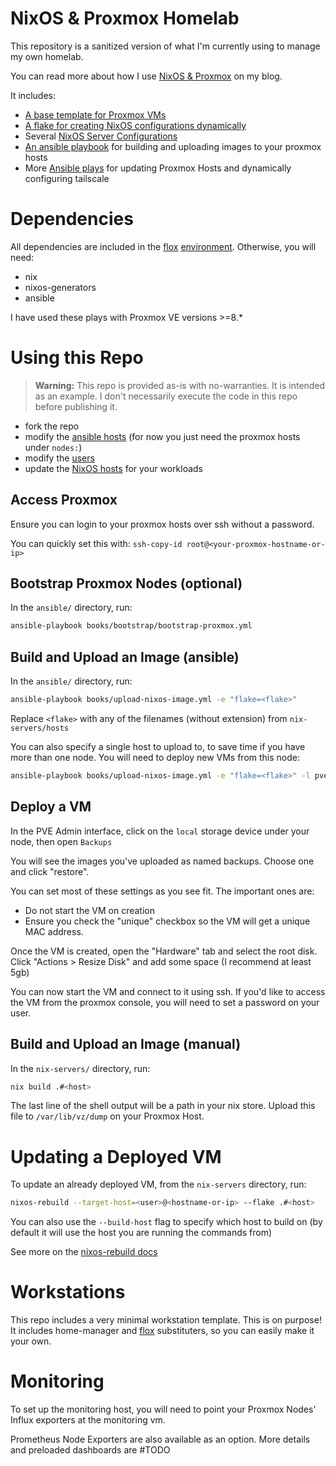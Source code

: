 # NixOS & Proxmox Homelab

This repository is a sanitized version of what I'm currently
using to manage my own homelab.

You can read more about how I use [NixOS & Proxmox](https://www.joshuamlee.com/nixos-proxmox-vm-images/) on my blog.

It includes:
 
 - [A base template for Proxmox VMs](./nix-servers/templates/base/base.nix)
 - [A flake for creating NixOS configurations dynamically](./nix-servers/flake.nix)
 - Several [NixOS Server Configurations](./nix-servers/hosts)
 - [An ansible playbook](./ansible/books/upload-nixos-image.yml) for building and uploading images to your proxmox hosts
 - More [Ansible plays](./ansible/books/) for updating Proxmox Hosts and dynamically configuring tailscale

# Dependencies

All dependencies are included in the [flox](https://flox.dev/) [environment](./flox/env/manifest.toml). 
Otherwise, you will need:

 - nix
 - nixos-generators
 - ansible

I have used these plays with Proxmox VE versions >=8.*

# Using this Repo

> **Warning:** This repo is provided as-is with no-warranties. It is intended as an example.
I don't necessarily execute the code in this repo before publishing it.
    
 - fork the repo
 - modify the [ansible hosts](./ansible/hosts.yml) (for now you just need the proxmox hosts under `nodes:`)
 - modify the [users](./nix-servers/users)
 - update the [NixOS hosts](./nix-servers/hosts) for your workloads

## Access Proxmox

Ensure you can login to your proxmox hosts over ssh without a password.

You can quickly set this with: `ssh-copy-id root@<your-proxmox-hostname-or-ip>`

## Bootstrap Proxmox Nodes (optional)

In the `ansible/` directory, run:
```bash
ansible-playbook books/bootstrap/bootstrap-proxmox.yml
```
## Build and Upload an Image (ansible)

In the `ansible/` directory, run:
```bash
ansible-playbook books/upload-nixos-image.yml -e "flake=<flake>"
```
Replace `<flake>` with any of the filenames (without extension) from `nix-servers/hosts`

You can also specify a single host to upload to, to save time if you have more than one node. You will need to deploy new VMs from this node:

```bash
ansible-playbook books/upload-nixos-image.yml -e "flake=<flake>" -l pve-01
```
## Deploy a VM

In the PVE Admin interface, click on the `local` storage device under your node, then open `Backups`

You will see the images you've uploaded as named backups. Choose one and click "restore".

You can set most of these settings as you see fit. The important ones are:

 - Do not start the VM on creation
 - Ensure you check the "unique" checkbox so the VM will get a unique MAC address.

Once the VM is created, open the "Hardware" tab and select the root disk. Click "Actions > Resize Disk" and add some space (I recommend at least 5gb)

You can now start the VM and connect to it using ssh. If you'd like to access the VM from the proxmox console, you will need to set a password on your user.

## Build and Upload an Image (manual)

In the `nix-servers/` directory, run:
```bash
nix build .#<host>
```
The last line of the shell output will be a path in your nix store. Upload this file to `/var/lib/vz/dump` on your Proxmox Host.

# Updating a Deployed VM

To update an already deployed VM, from the `nix-servers` directory, run:
```bash
nixos-rebuild --target-host=<user>@<hostname-or-ip> --flake .#<host>
```
You can also use the `--build-host` flag to specify which host to build on (by default it will use the host you are running the commands from)

See more on the [nixos-rebuild docs](https://nixos.wiki/wiki/Nixos-rebuild)

# Workstations

This repo includes a very minimal workstation template. This is on purpose! It includes home-manager and [flox](https://flox.dev/) substituters, so you can easily make it your own.

# Monitoring

To set up the monitoring host, you will need to point your Proxmox Nodes' Influx exporters at the monitoring vm.

Prometheus Node Exporters are also available as an option. More details and preloaded dashboards are #TODO
